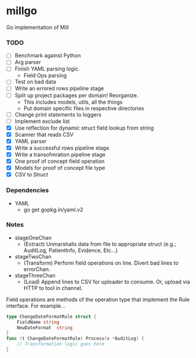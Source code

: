 # millgo
Go implementation of Mill

### TODO
 - [ ] Benchmark against Python
 - [ ] Arg parser
 - [ ] Finish YAML parsing logic.
   - Field Ops parsing
 - [ ] Test on bad data
 - [ ] Write an errored rows pipeline stage
 - [ ] Split up project packages per domain! Reorganize.
   - This includes models, utils, all the things
   - Put domain specific files in respective directories
 - [ ] Change print statements to loggers
 - [ ] Implement exclude list
 - [x] Use reflection for dynamic struct field lookup from string
 - [x] Scanner that reads CSV
 - [x] YAML parser
 - [x] Write a successful rows pipeline stage
 - [x] Write a transofmration pipeline stage
 - [x] One proof of concept field operation
 - [x] Models for proof of concept file type
 - [x] CSV to Struct

### Dependencies
 - YAML
   - go get gopkg.in/yaml.v2

### Notes
 - stageOneChan
   - (Extract) Unmarshalls data from file to appropriate struct (e.g.; AuditLog, PatientInfo, Evidence, Etc...)
 - stageTwoChan
   - (Transform) Perform field operations on line. Divert bad lines to errorChan.
 - stageThreeChan
   - (Load) Append lines to CSV for uploader to consume. Or, upload via HTTP to tool in channel.

Field operations are methods of the operation type that implement the Rule interface. For example...
```Go
type ChangeDateFormatRule struct {
	FieldName string
	NewDateFormat  string
}
func (t ChangeDateFormatRule) Process(v *AuditLog) {
	// Transformation logic goes here
}
```
